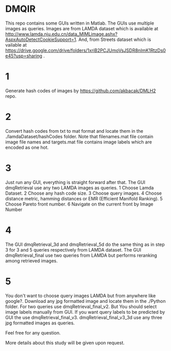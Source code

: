 # DMQIR 
This repo contains some GUIs written in Matlab. The GUIs use multiple images as queries. Images are from LAMDA dataset which is available at http://www.lamda.nju.edu.cn/data_MIMLimage.ashx?AspxAutoDetectCookieSupport=1. And, from Streets dataset which is vailable at https://drive.google.com/drive/folders/1xriB2PCJUmoVsJSDR8nImK1RtzDs0e45?usp=sharing .


# 1
Generate hash codes of images by https://github.com/akbacak/DMLH2  repo.

# 2 
Convert hash codes from txt to mat format and locate them in the ./lamdaDataset/hashCodes folder. Note that filenames.mat file contain image file names and targets.mat file contains image labels which are encoded as one hot. 

# 3
Just run any GUI, everything is straight forward after that. The GUI dmqRetrieval use any two LAMDA images as queries. 
1 Choose Lamda Dataset. 
2 Choose any hash code size.
3 Choose query images.
4 Choose distance metric, hamming distances or EMR (Efficient Manifold Ranking).
5 Choose Pareto front number.
6 Navigate on the current front by Image Number

# 4 
The GUI dmqRetrieval_3d and dmqRetrieval_5d do the same thing as in step 3 for 3 and 5 queries respectively from LAMDA dataset. The GUI dmqRetrieval_final use two queries from LAMDA but performs reranking among retrieved images.

# 5 
You don't want to choose query images LAMDA but from anywhere like google?. Download any jpg formatted image and locate them in the ./Python folder. For two queries use dmqRetrieval_final_v2. But You should select image labels manually from GUI. If you want query labels to be predicted by GUI the use dmqRetrieval_final_v3. dmqRetrieval_final_v3_3d use any three jpg formatted
images as queries.

Feel free for any question.

More details about this study will be given upon request.
